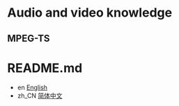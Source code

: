 # Audio and video knowledge
 

## MPEG-TS








# README.md
- en [English](README.md)
- zh_CN [简体中文](README_cn.md)

